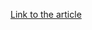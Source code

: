 [Link to the article](https://raw.githubusercontent.com/PaloAltoNetworks/Unit42-timely-threat-intel/main/2023-12-18-IOCs-for-Pikabot-with-Cobalt-Strike.txt)

